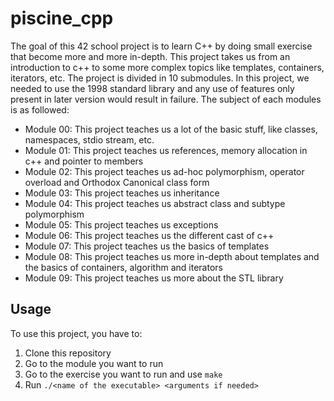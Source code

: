 # piscine_cpp
The goal of this 42 school project is to learn C++ by doing small exercise that become more and more in-depth. This project takes us from an introduction to c++ to some more complex topics like templates, containers, iterators, etc. The project is divided in 10 submodules. In this project, we needed to use the 1998 standard library and any use of features only present in later version would result in failure. The subject of each modules is as followed:
  - Module 00: This project teaches us a lot of the basic stuff, like classes, namespaces, stdio stream, etc.
  - Module 01: This project teaches us references, memory allocation in c++ and pointer to members
  - Module 02: This project teaches us ad-hoc polymorphism, operator overload and Orthodox Canonical class form
  - Module 03: This project teaches us inheritance
  - Module 04: This project teaches us abstract class and subtype polymorphism
  - Module 05: This project teaches us exceptions
  - Module 06: This project teaches us the different cast of c++
  - Module 07: This project teaches us the basics of templates
  - Module 08: This project teaches us more in-depth about templates and the basics of containers, algorithm and iterators
  - Module 09: This project teaches us more about the STL library
## Usage
To use this project, you have to:
1. Clone this repository
2. Go to the module you want to run
3. Go to the exercise you want to run and use `make`
4. Run `./<name of the executable> <arguments if needed>`
